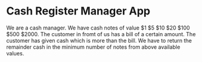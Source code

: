# Cash Register Manager App

We are a cash manager.
We have cash notes of value \$1 \$5 \$10 \$20 \$100 \$500 \$2000.
The customer in fromt of us has a bill of a certain amount.
The customer has given cash which is more than the bill.
We have to return the remainder cash in the minimum number of notes from above available values.